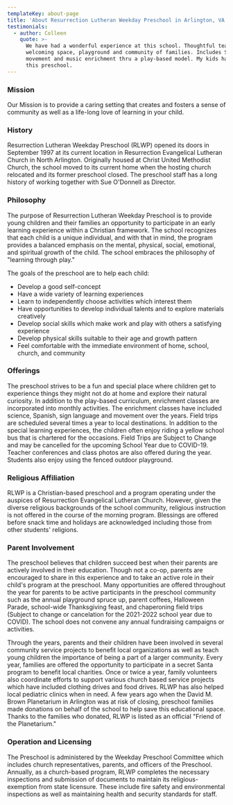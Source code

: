 ```yaml
---
templateKey: about-page
title: 'About Resurrection Lutheran Weekday Preschool in Arlington, VA'
testimonials:
  - author: Colleen
    quote: >-
      We have had a wonderful experience at this school. Thoughtful teachers,
      welcoming space, playground and community of families. Includes Spanish,
      movement and music enrichment thru a play-based model. My kids have loved
      this preschool.
---
```

### Mission

Our Mission is to provide a caring setting that creates and fosters a sense of community as well as a life-long love of learning in your child.

### History

Resurrection Lutheran Weekday Preschool (RLWP) opened its doors in September 1997 at its current location in Resurrection Evangelical Lutheran Church in North Arlington. Originally housed at Christ United Methodist Church, the school moved to its current home when the hosting church relocated and its former preschool closed. The preschool staff has a long history of working together with Sue O'Donnell as Director.

### Philosophy

The purpose of Resurrection Lutheran Weekday Preschool is to provide young children and their families an opportunity to participate in an early learning experience within a Christian framework. The school recognizes that each child is a unique individual, and with that in mind, the program provides a balanced emphasis on the mental, physical, social, emotional, and spiritual growth of the child. The school embraces the philosophy of "learning through play."

The goals of the preschool are to help each child:

* Develop a good self-concept
* Have a wide variety of learning experiences
* Learn to independently choose activities which interest them
* Have opportunities to develop individual talents and to explore materials creatively
* Develop social skills which make work and play with others a satisfying experience
* Develop physical skills suitable to their age and growth pattern
* Feel comfortable with the immediate environment of home, school, church, and community

### Offerings

The preschool strives to be a fun and special place where children get to experience things they might not do at home and explore their natural curiosity. In addition to the play-based curriculum, enrichment classes are incorporated into monthly activities. The enrichment classes have included science, Spanish, sign language and movement over the years. Field trips are scheduled several times a year to local destinations. In addition to the special learning experiences, the children often enjoy riding a yellow school bus that is chartered for the occasions. Field Trips are Subject to Change and may be cancelled for the upcoming School Year due to COVID-19. Teacher conferences and class photos are also offered during the year. Students also enjoy using the fenced outdoor playground.

### Religious Affiliation

RLWP is a Christian-based preschool and a program operating under the auspices of Resurrection Evangelical Lutheran Church. However, given the diverse religious backgrounds of the school community, religious instruction is not offered in the course of the morning program. Blessings are offered before snack time and holidays are acknowledged including those from other students' religions.

### Parent Involvement

The preschool believes that children succeed best when their parents are actively involved in their education. Though not a co-op, parents are encouraged to share in this experience and to take an active role in their child's program at the preschool. Many opportunities are offered throughout the year for parents to be active participants in the preschool community such as the annual playground spruce up, parent coffees, Halloween Parade, school-wide Thanksgiving feast, and chaperoning field trips (Subject to change or cancelation for the 2021-2022 school year due to COVID). The school does not convene any annual fundraising campaigns or activities.

Through the years, parents and their children have been involved in several community service projects to benefit local organizations as well as teach young children the importance of being a part of a larger community. Every year, families are offered the opportunity to participate in a secret Santa program to benefit local charities. Once or twice a year, family volunteers also coordinate efforts to support various church based service projects which have included clothing drives and food drives. RLWP has also helped local pediatric clinics when in need. A few years ago when the David M. Brown Planetarium in Arlington was at risk of closing, preschool families made donations on behalf of the school to help save this educational space. Thanks to the families who donated, RLWP is listed as an official "Friend of the Planetarium."

### Operation and Licensing

The Preschool is administered by the Weekday Preschool Committee which includes church representatives, parents, and officers of the Preschool. Annually, as a church-based program, RLWP completes the necessary inspections and submission of documents to maintain its religious-exemption from state licensure. These include fire safety and environmental inspections as well as maintaining health and security standards for staff.

